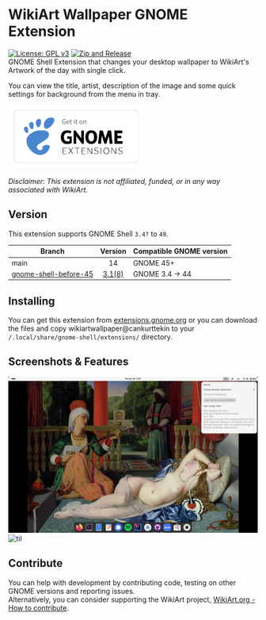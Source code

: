 # WikiArt Wallpaper GNOME Extension
 [![License: GPL v3](https://img.shields.io/badge/License-GPLv3-blue.svg)](https://www.gnu.org/licenses/gpl-3.0) [![Zip and Release](https://github.com/cankurttekin/WikiArt-Wallpaper-Gnome/actions/workflows/zip-release.yml/badge.svg)](https://github.com/cankurttekin/WikiArt-Wallpaper-Gnome/actions/workflows/zip-release.yml)
  <br>
 GNOME Shell Extension that changes your desktop wallpaper to WikiArt's Artwork of the day with single click.
 
You can view the title, artist, description of the image and some quick settings for background from the menu in tray.
<br>

[<img src="/resources/get_it_on_gnome_extensions.png" height="128">](https://extensions.gnome.org/extension/7071/wikiart-wallpaper/)

_Disclaimer: This extension is not affiliated, funded, or in any way associated with WikiArt._

## Version

This extension supports GNOME Shell `3.4?` to `49`.

|Branch                   |Version|Compatible GNOME version|
|-------------------------|:-----:|------------------------|
| main                    |    14  | GNOME 45+     |
| [gnome-shell-before-45](https://github.com/cankurttekin/WikiArt-Wallpaper-Gnome/tree/gnome-shell-before-45)   |    [3.1(8)](https://github.com/cankurttekin/WikiArt-Wallpaper-Gnome/releases/tag/3.1)  | GNOME 3.4 -> 44        |


## Installing
You can get this extension from [extensions.gnome.org](https://extensions.gnome.org/extension/7071/wikiart-wallpaper/) or you can download the files and copy wikiartwallpaper@cankurttekin to your `/.local/share/gnome-shell/extensions/` directory.

## Screenshots & Features
![Screenshot_1](/screenshots/screenshot.png)
<br>
![til](/screenshots/wikiart-extension-demo.gif)

## Contribute
You can help with development by contributing code, testing on other GNOME versions and reporting issues.<br>
Alternatively, you can consider supporting the WikiArt project, [WikiArt.org - How to contribute](https://www.wikiart.org/en/how-to-contribute).

